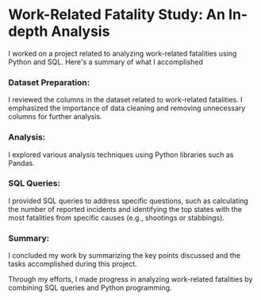 # Work-Related Fatality Study: An In-depth Analysis
I worked on a project related to analyzing work-related fatalities using Python and SQL. Here's a summary of what I accomplished

### Dataset Preparation:
  I reviewed the columns in the dataset related to work-related fatalities.
  I emphasized the importance of data cleaning and removing unnecessary columns for further analysis.

### Analysis:
  I explored various analysis techniques using Python libraries such as Pandas.

### SQL Queries:
  I provided SQL queries to address specific questions, such as calculating the number of reported incidents and identifying the top states with the most fatalities from specific causes (e.g., shootings or stabbings).

### Summary:
  I concluded my work by summarizing the key points discussed and the tasks accomplished during this project.


Through my efforts, I made progress in analyzing work-related fatalities by combining SQL queries and Python programming.

